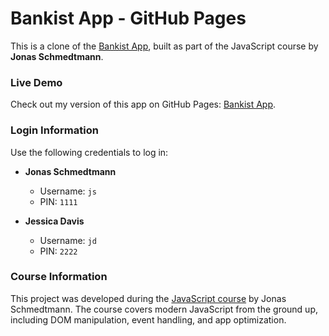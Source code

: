 # Bankist App - GitHub Pages

This is a clone of the [Bankist App](https://bankist.netlify.app/), built as part of the JavaScript course by **Jonas Schmedtmann**.

### Live Demo

Check out my version of this app on GitHub Pages: [Bankist App](https://gustavommcv.github.io/Bankist/).

### Login Information

Use the following credentials to log in:

- **Jonas Schmedtmann**  
  - Username: `js`  
  - PIN: `1111`

- **Jessica Davis**  
  - Username: `jd`  
  - PIN: `2222`

<!-- - **Steven Thomas Williams**  
  - Username: `stw`  
  - PIN: `3333`

- **Sarah Smith**  
  - Username: `ss`  
  - PIN: `4444` -->

### Course Information

This project was developed during the [JavaScript course](https://www.udemy.com/course/the-complete-javascript-course/?couponCode=ST22MT92324B#instructor-1) by Jonas Schmedtmann. The course covers modern JavaScript from the ground up, including DOM manipulation, event handling, and app optimization.
